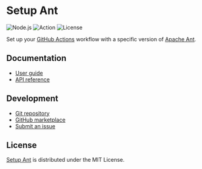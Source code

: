 # Setup Ant
![Node.js](https://badgen.net/badge/node/%3E%3D20.0.0/green) ![Action](https://badgen.net/badge/action/v2.0.0/blue) ![License](https://badgen.net/badge/license/MIT/blue)

Set up your [GitHub Actions](https://docs.github.com/en/actions) workflow with a specific version of [Apache Ant](https://ant.apache.org).

## Documentation
- [User guide](https://docs.belin.io/setup-ant)
- [API reference](https://docs.belin.io/setup-ant/api)

## Development
- [Git repository](https://github.com/cedx/setup-ant)
- [GitHub marketplace](https://github.com/marketplace/actions/setup-ant)
- [Submit an issue](https://github.com/cedx/setup-ant/issues)

## License
[Setup Ant](https://github.com/cedx/setup-ant) is distributed under the MIT License.
